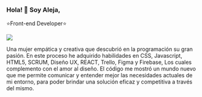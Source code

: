 
   ### Hola! 🤗 Soy Aleja,
  
  ⭐Front-end Developer⭐
  
 ![](https://i.imgur.com/sSiBtMs.jpg)

Una mujer empática y creativa que descubrió en la programación su gran pasión. En este proceso he adquirido habilidades en CSS, Javascript, HTML5, SCRUM, Diseño UX, REACT, Trello, Figma y Firebase, Los cuales complemento con el amor al diseño. El código me mostró un mundo nuevo que me permite comunicar y entender mejor las necesidades actuales de mi entorno, para poder brindar una solución eficaz y competitiva a través del mismo.



